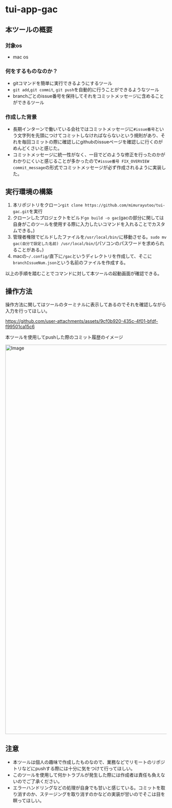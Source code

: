 # tui-app-gac

## 本ツールの概要
### 対象os
- mac os
### 何をするものなのか？
- gitコマンドを簡単に実行できるようにするツール
- `git add`,`git commit`, `git push`を自動的に行うことができるようなツール
- branchごとのissue番号を保持してそれをコミットメッセージに含めることができるツール

### 作成した背景
- 長期インターンで働いている会社ではコミットメッセージに`#issue番号`という文字列を先頭につけてコミットしなければならないという規則があり、それを毎回コミットの際に確認しにgithubのissueページを確認しに行くのがめんどくさいと感じた。
- コミットメッセージに統一性がなく、一目でどのような修正を行ったのかがわかりにくいと感じることが多かったので`#issue番号 FIX_OVERVIEW commit_message`の形式でコミットメッセージが必ず作成されるように実装した。

## 実行環境の構築
1. 本リポジトリをクローン`git clone https://github.com/mimurayutoo/tui-gac.git`を実行
2. クローンしたプロジェクトをビルド`go build -o gac`(gacの部分に関しては自身がこのツールを使用する際に入力したいコマンドを入れることでカスタムできる。)
3. 管理者権限でビルドしたファイルを`/usr/local/bin/`に移動させる。`sudo mv gac(自分で設定した名前) /usr/local/bin/`(パソコンのパスワードを求められることがある。)
4. macの`~/.config/`直下に`/gac`というディレクトリを作成して、そこに`branchIssueNum.json`という名前のファイルを作成する。

以上の手順を踏むことでコマンドに対して本ツールの起動画面が確認できる。

## 操作方法
操作方法に関してはツールのターミナルに表示してあるのでそれを確認しながら入力を行ってほしい。

https://github.com/user-attachments/assets/9cf0b920-435c-4f01-bfdf-f99501ca15c6

本ツールを使用してpushした際のコミット履歴のイメージ

<img width="1216" alt="Image" src="https://github.com/user-attachments/assets/cdc69605-90b2-4b76-b4a4-7a17df60841d" />

## 注意
- 本ツールは個人の趣味で作成したものなので、業務などでリモートのリポジトリなどにpushする際には十分に気をつけて行ってほしい。
- このツールを使用して何かトラブルが発生した際には作成者は責任も負えないのでご了承ください。
- エラーハンドリングなどの処理が自身でも甘いと感じている。コミットを取り消すのか、ステージングを取り消すのかなどの実装が甘いのでそこは目を瞑ってほしい。
